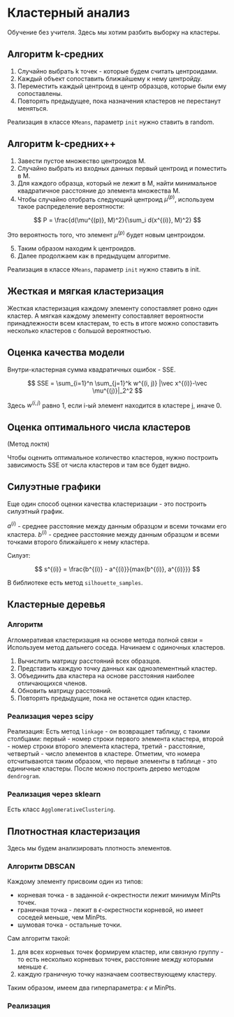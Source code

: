 # Кластерный анализ

Обучение без учителя. Здесь мы хотим разбить выборку
на кластеры.

## Алгоритм k-средних

1. Случайно выбрать k точек - которые будем считать центроидами.
2. Каждый объект сопоставить ближайшему к нему центройду.
3. Переместить каждый центроид в центр образцов, которые были ему сопоставлены.
4. Повторять предыдущее, пока назначения кластеров не перестанут меняться.

Реализация в классе ```KMeans```,
параметр ```init``` нужно ставить в random.

## Алгоритм k-средних++

1. Завести пустое множество центроидов M.
2. Случайно выбрать из входных данных первый центроид и поместить в M.
3. Для каждого образца, который не лежит в M, найти минимальное квадратичное расстояние до элемента множества M.
4. Чтобы случайно отобрать следующий центроид $\mu^{(p)}$, используем такое распределение вероятности:

$$
P = \frac{d(\mu^{(p)}, M)^2}{\sum_i d(x^{(i)}, M)^2}
$$

Это вероятность того, что элемент $\mu^{(p)}$ будет новым центроидом.

5. Таким образом находим k центроидов.
6. Далее продолжаем как в предыдущем алгоритме.

Реализация в классе ```KMeans```,
параметр ```init``` нужно ставить в init.

## Жесткая и мягкая кластеризация

Жесткая кластеризация каждому элементу сопоставляет ровно один кластер.
А мягкая каждому элементу сопоставляет вероятности принадлежности всем кластерам,
то есть в итоге можно сопоставить несколько кластеров с большой вероятностью.

## Оценка качества модели

Внутри-кластерная сумма квадратичных ошибок - SSE.

$$
SSE = \sum_{i=1}^n \sum_{j=1}^k w^{(i, j)} |\vec x^{(i)}-\vec \mu^{(j)}|_2^2
$$

Здесь $w^{(i, j)}$ равно 1, если i-ый элемент находится в кластере j, иначе 0.

## Оценка оптимального числа кластеров
(Метод локтя)

Чтобы оценить оптимальное количество кластеров, нужно построить зависимость
SSE от числа кластеров и там все будет видно.

## Силуэтные графики

Еще один способ оценки качества кластеризации - это построить силуэтный график.

$a^{(i)}$ - среднее расстояние между данным образцом и всеми точками его кластера.
$b^{(i)}$ - среднее расстояние между данным образцом и всеми точками второго ближайшего к нему кластера.

Силуэт:

$$
s^{(i)} = \frac{b^{(i)} - a^{(i)}}{max{b^{(i)}, a^{(i)}}}
$$

В библиотеке есть метод ```silhouette_samples```.

## Кластерные деревья

### Алгоритм

Агломеративая кластеризация на основе метода полной связи =
Используем метод дальнего соседа. Начинаем с одиночных кластеров.

1. Вычислить матрицу расстояний всех образцов.
2. Представить каждую точку данных как одноэлементный кластер.
3. Объединить два кластера на основе расстояния наиболее отличающихся членов.
4. Обновить матрицу расстояний.
5. Повторять предыдущие, пока не останется один кластер.

### Реализация через scipy

Реализация:
Есть метод ```linkage``` - он возвращает таблицу, с такими столбцами:
первый - номер строки первого элемента кластера,
второй - номер строки второго элемента кластера,
третий - расстояние,
четвертый - число элементов в кластере.
Отметим, что номера отсчитываются таким образом, что первые элементы в таблице - это единичные кластеры.
После можно построить дерево методом ```dendrogram```.

### Реализация через sklearn

Есть класс ```AgglomerativeClustering```.

## Плотностная кластеризация

Здесь мы будем анализировать плотность элементов.

### Алгоритм DBSCAN

Каждому элементу присвоим один из типов:

* корневая точка - в заданной $\epsilon$-окрестности лежит минимум MinPts точек.
* граничная точка - лежит в $\epsilon$-окрестности корневой, но имеет соседей меньше, чем MinPts.
* шумовая точка - остальные точки.

Сам алгоритм такой:

1. для всех корневых точек формируем кластер, или связную группу - то есть несколько корневых точек,
расстояние между которыми меньше $\epsilon$.
2. каждую граничную точку назначаем соотвествующему кластеру.

Таким образом, имеем два гиперпараметра: $\epsilon$ и MinPts.

### Реализация




